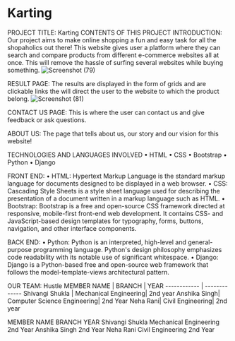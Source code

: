 # Karting
PROJECT TITLE: Karting
CONTENTS OF THIS PROJECT
INTRODUCTION: Our project aims to make online shopping a fun and easy task for all the shopaholics out there! This website gives user a platform where they can search and compare products from different e-commerce websites all at once. This will remove the hassle of surfing several websites while buying something. 
![Screenshot (79)](https://user-images.githubusercontent.com/71970506/102969903-8c4a1c00-451c-11eb-887c-3d55763fbc9e.png)

 
RESULT PAGE: The results are displayed in the form of grids and are clickable links the will direct the user to the website to which the product belong.
![Screenshot (81)](https://user-images.githubusercontent.com/71970506/102970076-e0550080-451c-11eb-8498-b663895642d8.png)

 
CONTACT US PAGE: This is where the user can contact us and give feedback or ask questions.
 

ABOUT US: The page that tells about us, our story and our vision for this website!
 

TECHNOLOGIES AND LANGUAGES INVOLVED
•	HTML
•	CSS
•	Bootstrap
•	Python
•	Django

FRONT END:
•	HTML: Hypertext Markup Language is the standard markup language for documents designed to be displayed in a web browser.
•	CSS: Cascading Style Sheets is a style sheet language used for describing the presentation of a document written in a markup language such as HTML.
•	Bootstrap: Bootstrap is a free and open-source CSS framework directed at responsive, mobile-first front-end web development. It contains CSS- and JavaScript-based design templates for typography, forms, buttons, navigation, and other interface components.

BACK END:
•	Python: Python is an interpreted, high-level and general-purpose programming language. Python's design philosophy emphasizes code readability with its notable use of significant whitespace.
•	Django: Django is a Python-based free and open-source web framework that follows the model-template-views architectural pattern.


OUR TEAM: Hustle
MEMBER NAME | BRANCH | YEAR
------------ | -------------
Shivangi Shukla | Mechanical Engineering| 2nd year
Anshika Singh|	Computer Science Engineering| 2nd Year
Neha Rani| Civil Engineering| 2nd year


MEMBER NAME	BRANCH	YEAR
Shivangi Shukla	Mechanical Engineering	2nd Year
Anshika Singh	2nd Year
Neha Rani	Civil Engineering	2nd Year


